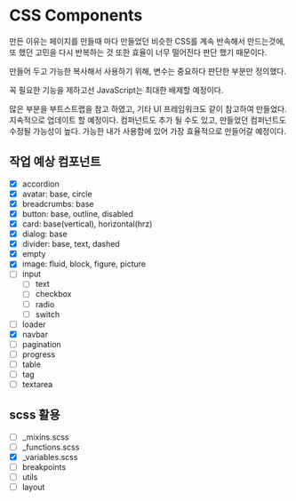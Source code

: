 # CSS Components

만든 이유는 페이지를 만들때 마다 만들었던 비슷한 CSS를 계속 반속해서 만드는것에,
또 했던 고민을 다시 반복하는 것 또한 효율이 너무 떨어진다 판단 했기 때문이다.

만들어 두고 가능한 복사해서 사용하기 위해, 변수는 중요하다 판단한 부분만 정의했다.

꼭 필요한 기능을 제하고선 JavaScript는 최대한 배제할 예정이다.

많은 부분을 부트스트랩을 참고 하였고, 기타 UI 프레임워크도 같이 참고하여 만들었다.
지속적으로 업데이트 할 예정이다.
컴퍼넌트도 추가 될 수도 있고, 만들었던 컴퍼넌트도 수정될 가능성이 높다.
가능한 내가 사용함에 있어 가장 효율적으로 만들어갈 예정이다.

## 작업 예상 컴포넌트

- [x] accordion
- [x] avatar: base, circle
- [x] breadcrumbs: base
- [x] button: base, outline, disabled
- [x] card: base(vertical), horizontal(hrz)
- [x] dialog: base
- [x] divider: base, text, dashed
- [x] empty
- [x] image: fluid, block, figure, picture
- [ ] input
  - [ ] text
  - [ ] checkbox
  - [ ] radio
  - [ ] switch
- [ ] loader
- [x] navbar
- [ ] pagination
- [ ] progress
- [ ] table
- [ ] tag
- [ ] textarea

## scss 활용

- [ ] _mixins.scss
- [ ] _functions.scss
- [x] _variables.scss
- [ ] breakpoints
- [ ] utils
- [ ] layout
